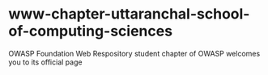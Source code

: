 # www-chapter-uttaranchal-school-of-computing-sciences
OWASP Foundation Web Respository
student chapter of OWASP welcomes you to its official page
